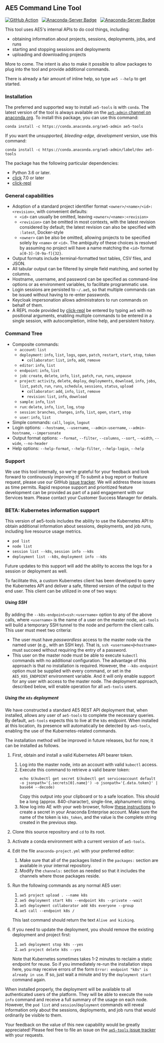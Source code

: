 ## AE5 Command Line Tool

[![GitHub Action](https://github.com/Anaconda-Platform/ae5-tools/workflows/Build%20and%20test/badge.svg)](https://github.com/Anaconda-Platform/ae5-tools/actions) &nbsp; [![Anaconda-Server Badge](https://anaconda.org/ae5-admin/ae5-tools/badges/latest_release_date.svg)](https://anaconda.org/ae5-admin/ae5-tools) &nbsp; [![Anaconda-Server Badge](https://anaconda.org/ae5-admin/ae5-tools/badges/version.svg)](https://anaconda.org/ae5-admin/ae5-tools)

This tool uses AE5's internal APIs to do cool things, including:

- obtaining information about projects, sessions, deployments, jobs, and runs
- starting and stopping sessions and deployments
- uploading and downloading projects

More to come. The intent is also to make it possible to allow packages to plug into the tool and provide additional commands.

There is already a fair amount of inline help, so type `ae5 --help` to get started.

### Installation

The preferred and supported way to install `ae5-tools` is with `conda`. The latest version of the tool
is always available on the [`ae5-admin` channel on anaconda.org](https://anaconda.org/ae5-admin/ae5-tools).
To install this package, you can use this command:
```
conda install -c https://conda.anaconda.org/ae5-admin ae5-tools
```
If you want the _unsupported, bleeding-edge, development_ version, use this command:
```
conda install -c https://conda.anaconda.org/ae5-admin/label/dev ae5-tools
```
The package has the following particular dependencies:
- Python 3.6 or later.
- [click](https://click.palletsprojects.com/en/7.x/) 7.0 or later
- [click-repl](https://github.com/click-contrib/click-repl)

### General capabilities

- Adoption of a standard project identifier format `<owner>/<name>/<id>:<revision>`, with convenient defaults:
    - `<id>` can usually be omitted, leaving `<owner>/<name>:<revision>`
    - `<revision>` can be omitted in most contexts, with the latest revision considered by default; the latest revision can also be specified with `:latest`, Docker-style
    - `<owner>` can be also be omitted, allowing projects to be specified solely by `<name>` or `<id>`. The ambiguity of these choices is resolved by assuming no project will have a name matching the `<id>` format `a[0-3]-[0-9a-f]{32}`. 
- Output formats include terminal-formatted text tables, CSV files, and JSON.
- All tabular output can be filtered by simple field matching, and sorted by columns.
- Hostname, username, and password can be specified as command-line options or as environment variables, to facilitate programmatic use.
- Login sessions are persisted to `~/.ae5`, so that multiple commands can be issued without having to re-enter passwords.
- Keycloak impersonation allows administrators to run commands on behalf of them.
- A REPL mode provided by [click-repl](https://github.com/click-contrib/click-repl) be entered by typing `ae5` with no positional arguments, enabling multiple commands to be entered in a single session, with autocompletion, inline help, and persistent history.

### Command Tree

- Composite commands:
    - `account`: `list`
    - `deployment`: `info`, `list`, `logs`, `open`, `patch`, `restart`, `start`, `stop`, `token`
      - `collaborator`: `list`, `info`, `add`, `remove`
    - `editor`: `info`, `list`
    - `endpoint`: `info`, `list`
    - `job`: `create`, `delete`, `info`, `list`, `patch`, `run`, `runs`, `unpause`
    - `project`: `activity`, `delete`, `deploy`, `deployments`, `download`, `info`, `jobs`,
      `list`, `patch`, `run`, `runs`, `schedule`, `sessions`, `status`, `upload`
      - `collaborator`: `add`, `info`, `list`, `remove`
      - `revision`: `list`, `info`, `download`
    - `sample`: `info`, `list`
    - `run`: `delete`, `info`, `list`, `log`, `stop`
    - `session`: `branches`, `changes`, `info`, `list`, `open`, `start`, `stop`
    - `user`: `info`, `list`
- Simple commands: `call`, `login`, `logout`
- Login options: `--hostname`, `--username`, `--admin-username`, `--admin-hostname`, `--impersonate`
- Output format options: `--format`, `--filter`, `--columns`, `--sort`, `--width`, `--wide`, `--no-header`
- Help options: `--help-format`, `--help-filter`, `--help-login`, `--help`

### Support

We use this tool internally, so we're grateful for your feedback and look forward to continuously
improving it! To submit a bug report or feature request, please use our GitHub
[issue tracker](https://github.com/Anaconda-Platform/ae5-tools/issues). We will address these issues
as time permits. Rapid response support and prioritized feature development can be provided as part
of a paid engagement with our Services team. Please contact your Customer Success Manager for details.

### BETA: Kubernetes information support

This version of ae5-tools includes the ability to use the Kubernetes
API to obtain additional information about sessions, deployments, and
job runs, including live resource usage metrics.

- `pod list`
- `node list`
- `session list --k8s`, `session info --k8s`
- `deployment list --k8s`, `deployment info --k8s`

Future updates to this support will add the ability to access the logs
for a session or deployment as well.

To facilitate this, a custom Kubernetes client has been developed to
query the Kubernetes API and deliver a safe, filtered version of the
output to the end user. This client can be utilized in one of two ways:

##### Using SSH

By adding the `--k8s-endpoint=ssh:<username>` option
to any of the above calls, where `<username>` is the name of a user
on the master node, `ae5-tools` will build a temporary SSH tunnel
to the node and perform the client calls. This user must meet two
criteria:
- The user must have _passwordless_ access to the master node
  via the named user (e.g., with an SSH key). That is,
  `ssh <username>@<hostname>` must succeed without requiring
  the entry of a password.
- This user on the master node must be able to execute
  `kubectl` commands with no additional configuration.
The advantage of this approach is that no installation is required.
However, the `--k8s-endpoint` option must be supplied with every
command, or set in the `AE5_K8S_ENDPOINT` environment variable.
And it will only enable support for any user with access to the
master node. The deployment approach, described below, will enable
operation for all `ae5-tools` users.

##### Using the `k8s` deployment

We have constructed a standard AE5 REST API deployment that, when
installed, allows any user of `ae5-tools` to complete the necessary
queries. By default, `ae5-tools` expects this to live at the `k8s`
endpoint. When installed at this location, its presence will
automatically be detected by `ae5-tools`, enabling the use of the
Kubernetes-related commands.
   
The installation method will be improved in future
releases, but for now, it can be installed as follows.
1. First, obtain and install a valid Kubernetes API bearer token.
   1. Log into the master node, into an account with valid `kubectl` access.
   2. Execute this command to retrieve a valid bearer token:
      ```
      echo $(kubectl get secret $(kubectl get serviceaccount default -o jsonpath='{.secrets[0].name}') -o jsonpath='{.data.token}' | base64 --decode)
      ```
      Copy this output into your clipboard or to a safe location.
      This should be a long (approx. 840-character), single-line,
      alphanumeric string.
   3. Now log into AE with your web browser, follow
      [these instructions](https://enterprise-docs.anaconda.com/en/latest/data-science-workflows/user-settings.html#storing-secrets)
      to create a secret in your Anaconda Enterprise account. Make sure
      the name of the token is `k8s_token`, and the value is the complete
      string created in the previous step.
2. Clone this source repository and `cd` to its root.
3. Activate a conda environment with a current version of `ae5-tools`.
4. Edit the file `anaconda-project.yml` with your preferred editor:
   1. Make sure that all of the packages listed in the `packages:`
      section are available in your internal repository.
   2. Modify the `channels:` section as needed so that it includes the
      channels where those packages reside.
5. Run the following commands as any normal AE5 user:
   1. `ae5 project upload . --name k8s`
   2. `ae5 deployment start k8s --endpoint k8s --private --wait`
   3. `ae5 deployment collaborator add k8s everyone --group`
   4. `ae5 call --endpoint k8s /`
   
   This last command should return the text `Alive and kicking`.
6. If you need to update the deployment, you should remove the existing
   deployment and project first:
   1. `ae5 deployment stop k8s --yes`
   2. `ae5 project delete k8s --yes`
   
   Note that Kubernetes sometimes takes 1-2 minutes to reclaim a
   static endpoint for reuse. So if you immediately re-run the installation
   steps here, you may receive errors of the form
   `Error: endpoint "k8s" is already in use`. If so, just wait a
   minute and try the `deployment start` command again.
      
When installed properly, the deployment will be available
to all authenticated users of the platform. They will be able to
execute the `node info` command and receive a full summary of the
usage on each node. However, the `pod list` and `session`/`deployment`
commands will reveal information only about the sessions, deployments,
and job runs that would ordinarily be visible to them.

Your feedback on the value of this new capability would be greatly appreciated!
Please feel free to file an issue on the [`ae5-tools` issue tracker](https://github.com/Anaconda-Platform/ae5-tools/issues) with your requests.
